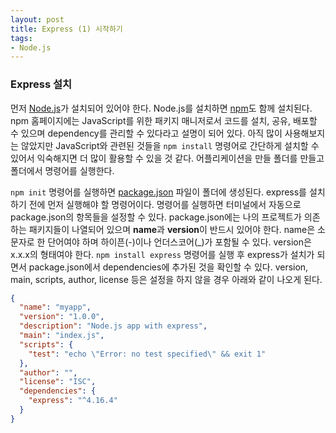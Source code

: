 ```yaml
---
layout: post
title: Express (1) 시작하기
tags:
- Node.js
---
```


### Express 설치



먼저 [Node.js](https://nodejs.org/ko/)가 설치되어 있어야 한다. Node.js를 설치하면 [npm](https://www.npmjs.com/)도 함께 설치된다. npm 홈페이지에는 JavaScript를 위한 패키지 매니저로서 코드를 설치, 공유, 배포할 수 있으며 dependency를 관리할 수 있다라고 설명이 되어 있다. 아직 많이 사용해보지는 않았지만 JavaScript와 관련된 것들을 `npm install` 명령어로 간단하게 설치할 수 있어서 익숙해지면 더 많이 활용할 수 있을 것 같다. 어플리케이션을 만들 폴더를 만들고 폴더에서 명령어를 실행한다.

`npm init`   명령어를 실행하면 [package.json](https://docs.npmjs.com/files/package.json) 파일이 폴더에 생성된다.
express를 설치하기 전에 먼저 실행해야 할 명령어이다. 명령어를 실행하면 터미널에서 자동으로 package.json의 항목들을 설정할 수 있다. package.json에는 나의 프로젝트가 의존하는 패키지들이 나열되어 있으며 **name**과 **version**이 반드시 있어야 한다. name은 소문자로 한 단어여야 하며 하이픈(-)이나 언더스코어(_)가 포함될 수 있다. version은 x.x.x의 형태여야 한다. `npm install express` 명령어를 실행 후 express가 설치가 되면서 package.json에서 dependencies에 추가된 것을 확인할 수 있다. version, main, scripts, author, license 등은 설정을 하지 않을 경우 아래와 같이 나오게 된다.

```json
{
  "name": "myapp",
  "version": "1.0.0",
  "description": "Node.js app with express",
  "main": "index.js",
  "scripts": {
    "test": "echo \"Error: no test specified\" && exit 1"
  },
  "author": "",
  "license": "ISC",
  "dependencies": {
    "express": "^4.16.4"
  }
}

```

